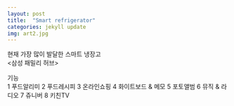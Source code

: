 ```yaml
---
layout: post
title:  "Smart refrigerator"
categories: jekyll update
img: art2.jpg
---
```

현재 가장 많이 발달한 스마트 냉장고  
<삼성 패밀리 허브>

기능  
1 푸드알리미
2 푸드레시피
3 온라인쇼핑
4 화이트보드 & 메모
5 포토앨범
6 뮤직 & 라디오
7 쥬니버
8 키친TV

